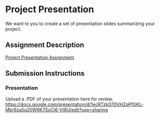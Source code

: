 # Project Presentation
We want to you to create a set of presentation slides summarizing your project.

## Assignment Description
[Project Presentation Assignment](https://education.launchcode.org/liftoff/modules/assignments/project-presentation)

## Submission Instructions

### Presentation
Upload a .PDF of your presentation here for review.
https://docs.google.com/presentation/d/1ecRTzk07DVHZqPfGKL-Mbr9za5q20W9K7SoCi6-VI8U/edit?usp=sharing
